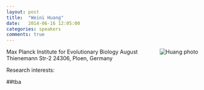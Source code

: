 ```yaml
---
layout: post
title:  "Weini Huang"
date:   2014-06-16 12:05:00
categories: speakers
comments: true
---
```


<footer class="entry-meta">
<img src="{{ site.url }}/images/huang.jpg" alt="Huang photo" align="right">
<span class="author vcard" itemprop="author" itemscope itemtype="http://schema.org/Person"></a></span></span>
</footer>


Max Planck Institute for Evolutionary Biology
August Thienemann Str-2
24306, Ploen, Germany

Research interests: 


##tba